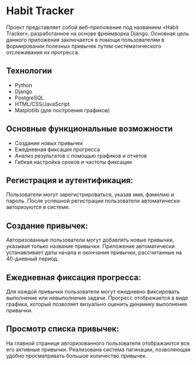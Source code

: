 # Habit Tracker

Проект представляет собой веб-приложение под названием «Habit Tracker», разработанное на основе фреймворка Django. Основная цель данного приложения заключается в помощи пользователям в формировании полезных привычек путем систематического отслеживания их прогресса.

## Технологии

- Python
- Django
- PostgreSQL
- HTML/CSS/JavaScript
- Matplotlib (для построения графиков)

## Основные функциональные возможности

- Создание новых привычек
- Ежедневная фиксация прогресса
- Анализ результатов с помощью графиков и отчетов
- Гибкая настройка сроков и частоты фиксации


## Регистрация и аутентификация:
 
Пользователи могут зарегистрироваться, указав имя, фамилию и пароль.
После успешной регистрации пользователи автоматически авторизуются в системе.

## Создание привычек:

Авторизованные пользователи могут добавлять новые привычки, указывая только название привычки.
Приложение автоматически устанавливает даты начала и окончания привычки, рассчитанные на 40-дневный период.

## Ежедневная фиксация прогресса:

Для каждой привычки пользователи могут ежедневно фиксировать выполнение или невыполнение задачи.
Прогресс отображается в виде графика, который позволяет визуально оценить динамику выполнения привычки.

## Просмотр списка привычек:

На главной странице авторизованного пользователя отображаются все его активные привычки.
Реализована система пагинации, позволяющая удобно просматривать большое количество привычек.

